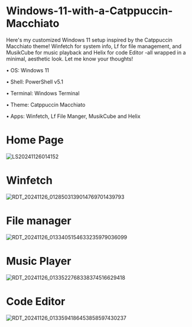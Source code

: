 # Windows-11-with-a-Catppuccin-Macchiato

Here's my customized Windows 11 setup inspired by the Catppuccin Macchiato theme! Winfetch for system info, Lf for file management, and MusikCube for music playback and Helix for code Editor -all wrapped in a minimal, aesthetic look. Let me know your thoughts!

• OS: Windows 11

• Shell: PowerShell v5.1

• Terminal: Windows Terminal

• Theme: Catppuccin Macchiato

• Apps: Winfetch, Lf File Manger, MusikCube and Helix


# Home Page
![LS20241126014152](https://github.com/user-attachments/assets/1e1dd205-4f39-46a4-b709-7624aaf30b9f)

# Winfetch
![RDT_20241126_0128503139014769701439793](https://github.com/user-attachments/assets/0f7677e2-f6a1-4e5a-8273-69c4deeda91a)

# File manager 
![RDT_20241126_0133405154633235979036099](https://github.com/user-attachments/assets/c1222ba7-6e20-4f9e-945d-21a1f8f6ed2c)

# Music Player
![RDT_20241126_0133522768338374516629418](https://github.com/user-attachments/assets/4d2da611-f88c-46a0-9651-1affa907e847)

# Code Editor 
![RDT_20241126_0133594186453858597430237](https://github.com/user-attachments/assets/836830fc-dfa0-4fad-8c68-0de5abe8fe27)


